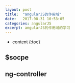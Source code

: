 ```yaml
---
layout: post
title:  "angularJS的作用域"
date:   2017-08-31 10:58:05
categories: angularJS
excerpt: angularJS的作用域的学习
---
```


* content
{:toc}

## $socpe

## ng-controller
